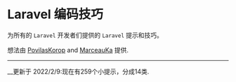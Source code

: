 # Laravel 编码技巧

为所有的 `Laravel` 开发者们提供的 `Laravel` 提示和技巧。

想法由 [PovilasKorop](https://github.com/PovilasKorop) and [MarceauKa](https://github.com/MarceauKa) 提供.

---

__更新于 2022/2/9:现在有259个小提示，分成14类.

